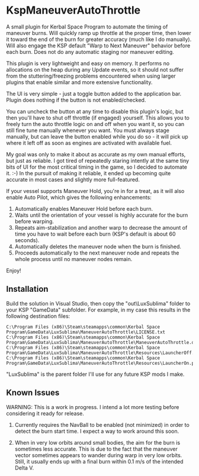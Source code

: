 # KspManeuverAutoThrottle
A small plugin for Kerbal Space Program to automate the timing of maneuver burns.  Will quickly ramp up throttle at the proper time, then lower it toward the end of the burn for greater accuracy (much like I do manually).  Will also engage the KSP default "Warp to Next Maneuver" behavior before each burn.  Does not do any automatic staging nor maneuver editing.

This plugin is very lightweight and easy on memory.  It performs no allocations on the heap during any Update events, so it should not suffer from the stuttering/freezing problems encountered when using larger plugins that enable similar and more extensive functionality.

The UI is very simple - just a toggle button added to the application bar.  Plugin does nothing if the button is not enabled/checked.

You can uncheck the button at any time to disable this plugin's logic, but then you'll have to shut off throttle (if engaged) yourself.  This allows you to freely turn the auto throttle logic on and off when you want it, so you can still fine tune manually whenever you want.  You must always stage manually, but can leave the button enabled while you do so - it will pick up where it left off as soon as engines are activated with available fuel.

My goal was only to make it about as accurate as my own manual efforts, but just as reliable.  I got tired of repeatedly staring intently at the same tiny bits of UI for the most critical timing in the game, so I decided to automate it.   :-)  In the pursuit of making it reliable, it ended up becoming quite accurate in most cases and slightly more full-featured.

If your vessel supports Maneuver Hold, you're in for a treat, as it will also enable Auto Pilot, which gives the following enhancements:

1. Automatically enables Maneuver Hold before each burn.
2. Waits until the orientation of your vessel is highly accurate for the burn before warping.
3. Repeats aim-stabilization and another warp to decrease the amount of time you have to wait before each burn (KSP's default is about 60 seconds).
4. Automatically deletes the maneuver node when the burn is finished.
5. Proceeds automatically to the next maneuver node and repeats the whole process until no maneuver nodes remain.

Enjoy!

## Installation

Build the solution in Visual Studio, then copy the "out\LuxSublima" folder to your KSP "GameData" subfolder.  For example, in my case this results in the following destination files:

```
C:\Program Files (x86)\Steam\steamapps\common\Kerbal Space Program\GameData\LuxSublima\ManeuverAutoThrottle\LICENSE.txt
C:\Program Files (x86)\Steam\steamapps\common\Kerbal Space Program\GameData\LuxSublima\ManeuverAutoThrottle\ManeuverAutoThrottle.dll
C:\Program Files (x86)\Steam\steamapps\common\Kerbal Space Program\GameData\LuxSublima\ManeuverAutoThrottle\Resources\LauncherOff.png
C:\Program Files (x86)\Steam\steamapps\common\Kerbal Space Program\GameData\LuxSublima\ManeuverAutoThrottle\Resources\LauncherOn.png
```

"LuxSublima" is the parent folder I'll use for any future KSP mods I make.

## Known Issues

WARNING: This is a work in progress.  I intend a lot more testing before considering it ready for release.

1. Currently requires the NavBall to be enabled (not minimized) in order to detect the burn start time.  I expect a way to work around this soon.

2. When in very low orbits around small bodies, the aim for the burn is sometimes less accurate.  This is due to the fact that the maneuver vector sometimes appears to wander during warp in very low orbits.  Still, it usually ends up with a final burn within 0.1 m/s of the intended Delta V.
